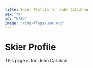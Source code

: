 ```yaml
---
title: Skier Profile for John Callahan
sex: "M"
id: "6726"
image: "/img/flags/usa.svg" 
---
```


# Skier Profile

This page is for: John Callahan.
    